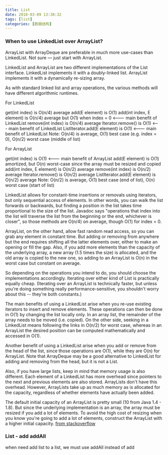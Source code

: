 ```yaml
---
title: List
date: 2018-03-09 13:38:32
tags: [list]
categories: [数据结构]
---
```


### When to use LinkedList over ArrayList?

ArrayList with ArrayDeque are preferable in much more use-cases than LinkedList. Not sure — just start with ArrayList.

LinkedList and ArrayList are two different implementations of the List interface. LinkedList implements it with a doubly-linked list. ArrayList implements it with a dynamically re-sizing array.

As with standard linked list and array operations, the various methods will have different algorithmic runtimes.

For LinkedList<E>

get(int index) is O(n/4) average
add(E element) is O(1)
add(int index, E element) is O(n/4) average
     but O(1) when index = 0 <--- main benefit of LinkedList<E>
remove(int index) is O(n/4) average
Iterator.remove() is O(1) <--- main benefit of LinkedList<E>
ListIterator.add(E element) is O(1) <--- main benefit of LinkedList<E>
Note: O(n/4) is average, O(1) best case (e.g. index = 0), O(n/2) worst case (middle of list)

For ArrayList<E>

get(int index) is O(1) <--- main benefit of ArrayList<E>
add(E element) is O(1) amortized, but O(n) worst-case since the array must be resized and copied
add(int index, E element) is O(n/2) average
remove(int index) is O(n/2) average
Iterator.remove() is O(n/2) average
ListIterator.add(E element) is O(n/2) average
Note: O(n/2) is average, O(1) best case (end of list), O(n) worst case (start of list)

LinkedList<E> allows for constant-time insertions or removals using iterators, but only sequential access of elements. In other words, you can walk the list forwards or backwards, but finding a position in the list takes time proportional to the size of the list. Javadoc says "operations that index into the list will traverse the list from the beginning or the end, whichever is closer", so those methods are O(n/4) on average, though O(1) for index = 0.

ArrayList<E>, on the other hand, allow fast random read access, so you can grab any element in constant time. But adding or removing from anywhere but the end requires shifting all the latter elements over, either to make an opening or fill the gap. Also, if you add more elements than the capacity of the underlying array, a new array (1.5 times the size) is allocated, and the old array is copied to the new one, so adding to an ArrayList is O(n) in the worst case but constant on average.

So depending on the operations you intend to do, you should choose the implementations accordingly. Iterating over either kind of List is practically equally cheap. (Iterating over an ArrayList is technically faster, but unless you're doing something really performance-sensitive, you shouldn't worry about this -- they're both constants.)

The main benefits of using a LinkedList arise when you re-use existing iterators to insert and remove elements. These operations can then be done in O(1) by changing the list locally only. In an array list, the remainder of the array needs to be moved (i.e. copied). On the other side, seeking in a LinkedList means following the links in O(n/2) for worst case, whereas in an ArrayList the desired position can be computed mathematically and accessed in O(1).

Another benefit of using a LinkedList arise when you add or remove from the head of the list, since those operations are O(1), while they are O(n) for ArrayList. Note that ArrayDeque may be a good alternative to LinkedList for adding and removing from the head, but it is not a List.

Also, if you have large lists, keep in mind that memory usage is also different. Each element of a LinkedList has more overhead since pointers to the next and previous elements are also stored. ArrayLists don't have this overhead. However, ArrayLists take up as much memory as is allocated for the capacity, regardless of whether elements have actually been added.

The default initial capacity of an ArrayList is pretty small (10 from Java 1.4 - 1.8). But since the underlying implementation is an array, the array must be resized if you add a lot of elements. To avoid the high cost of resizing when you know you're going to add a lot of elements, construct the ArrayList with a higher initial capacity.
[from stackoverflow](https://stackoverflow.com/questions/322715/when-to-use-linkedlist-over-arraylist)


### List  - add  addAll

when need add list to a list, we must use addAll instead of add